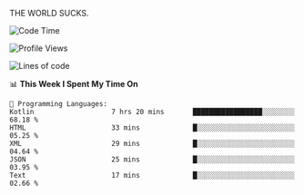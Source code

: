 THE WORLD SUCKS.

<!--START_SECTION:waka-->
![Code Time](http://img.shields.io/badge/Code%20Time-383%20hrs%2042%20mins-blue)

![Profile Views](http://img.shields.io/badge/Profile%20Views-0-blue)

![Lines of code](https://img.shields.io/badge/From%20Hello%20World%20I%27ve%20Written-1.9%20million%20lines%20of%20code-blue)

📊 **This Week I Spent My Time On** 

```text
💬 Programming Languages: 
Kotlin                   7 hrs 20 mins       █████████████████░░░░░░░░   68.18 % 
HTML                     33 mins             █░░░░░░░░░░░░░░░░░░░░░░░░   05.25 % 
XML                      29 mins             █░░░░░░░░░░░░░░░░░░░░░░░░   04.64 % 
JSON                     25 mins             █░░░░░░░░░░░░░░░░░░░░░░░░   03.95 % 
Text                     17 mins             █░░░░░░░░░░░░░░░░░░░░░░░░   02.66 % 
```


<!--END_SECTION:waka-->
